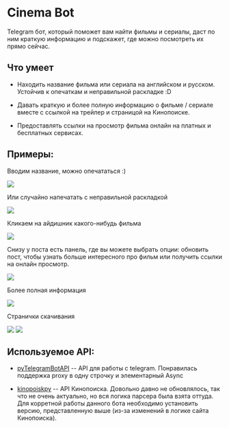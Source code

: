 # Cinema Bot

Telegram бот, который поможет вам найти фильмы и сериалы, даст по ним краткую информацию и подскажет, где можно посмотреть их прямо сейчас.

## Что умеет

* Находить название фильма или сериала на английском и русском. Устойчив к опечаткам и неправильной раскладке :D

* Давать краткую и более полную информацию о фильме / сериале вместе с ссылкой на трейлер и страницой на Кинопоиске.

* Предоставлять ссылки на просмотр фильма онлайн на платных и бесплатных сервисах.

## Примеры:

Вводим название, можно опечататься :)

![](./pictures/pic_9.jpg?raw=true)

Или случайно напечатать с неправильной раскладкой

![](./pictures/pic_7.jpg)

Кликаем на айдишник какого-нибудь фильма

![](./pictures/pic_6.jpg)

Снизу у поста есть панель, где вы можете выбрать опции:
обновить пост, чтобы узнать больше интересного про фильм или 
получить ссылки на онлайн просмотр.

![](./pictures/pic_5.jpg)

Более полная информация

![](./pictures/pic_4.jpg)

Cтранички скачивания

![](./pictures/pic_2.jpg)
![](./pictures/pic_1.jpg)

## Используемое API:

* [pyTelegramBotAPI](https://github.com/eternnoir/pyTelegramBotAPI) -- 
API для работы с telegram. Понравилась поддержка proxy в одну строчку и элементарный Async

* [kinopoiskpy](https://github.com/ramusus/kinopoiskpy) -- API Кинопоиска. 
Довольно давно не обновлялось, так что не очень актуально, 
но вся логика парсера была взята оттуда. 
Для корретной работы данного бота необходимо установить версию, представленную выше
(из-за изменений в логике сайта Кинопоиска).